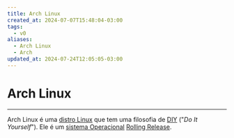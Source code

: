 ```yaml
---
title: Arch Linux
created_at: 2024-07-07T15:48:04-03:00
tags:
  - v0
aliases:
  - Arch Linux
  - Arch
updated_at: 2024-07-24T12:05:05-03:00
---
```

# Arch Linux
---
Arch Linux é uma [distro Linux](2024-06-30-Distro_Linux.md) que tem uma filosofia de [DIY](_insight/2024/07/2024-07-07-DIY.md) ("_Do It Yourself_"). Ele é um [sistema Operacional](2024-06-30-Sistema_Operacional.md) [Rolling Release](_insight/2024/07/2024-07-07-Rolling_Release.md).